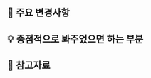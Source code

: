 ## 📍 주요 변경사항

<!-- 구현 내용 및 작업 했던 내역 -->
<!-- 작업 내용을 이미지나 gif로 첨부해도 좋습니다 -->

## 💡 중점적으로 봐주었으면 하는 부분

<!-- PR을 볼 때 주의깊게 봐야하거나 말하고 싶은 점 -->

## 🔗 참고자료

<!-- 디자인 시안 링크 또는 레퍼런스 등 참고할만한 자료 -->
